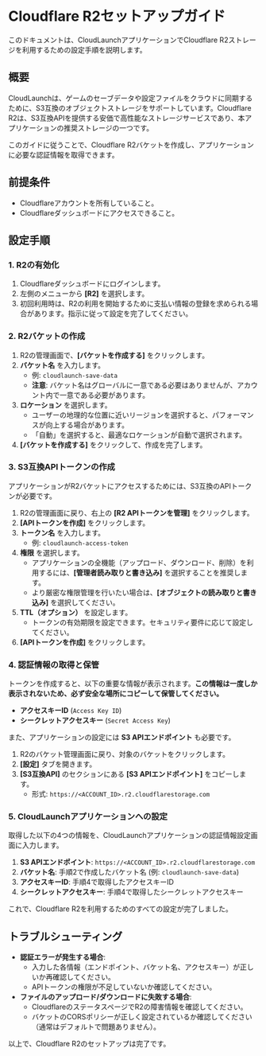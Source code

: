 # Cloudflare R2セットアップガイド

このドキュメントは、CloudLaunchアプリケーションでCloudflare R2ストレージを利用するための設定手順を説明します。

## 概要

CloudLaunchは、ゲームのセーブデータや設定ファイルをクラウドに同期するために、S3互換のオブジェクトストレージをサポートしています。Cloudflare R2は、S3互換APIを提供する安価で高性能なストレージサービスであり、本アプリケーションの推奨ストレージの一つです。

このガイドに従うことで、Cloudflare R2バケットを作成し、アプリケーションに必要な認証情報を取得できます。

## 前提条件

- Cloudflareアカウントを所有していること。
- Cloudflareダッシュボードにアクセスできること。

## 設定手順

### 1. R2の有効化

1.  Cloudflareダッシュボードにログインします。
2.  左側のメニューから **[R2]** を選択します。
3.  初回利用時は、R2の利用を開始するために支払い情報の登録を求められる場合があります。指示に従って設定を完了してください。

### 2. R2バケットの作成

1.  R2の管理画面で、**[バケットを作成する]** をクリックします。
2.  **バケット名** を入力します。
    - 例: `cloudlaunch-save-data`
    - **注意**: バケット名はグローバルに一意である必要はありませんが、アカウント内で一意である必要があります。
3.  **ロケーション** を選択します。
    - ユーザーの地理的な位置に近いリージョンを選択すると、パフォーマンスが向上する場合があります。
    - 「自動」を選択すると、最適なロケーションが自動で選択されます。
4.  **[バケットを作成する]** をクリックして、作成を完了します。

### 3. S3互換APIトークンの作成

アプリケーションがR2バケットにアクセスするためには、S3互換のAPIトークンが必要です。

1.  R2の管理画面に戻り、右上の **[R2 APIトークンを管理]** をクリックします。
2.  **[APIトークンを作成]** をクリックします。
3.  **トークン名** を入力します。
    - 例: `cloudlaunch-access-token`
4.  **権限** を選択します。
    - アプリケーションの全機能（アップロード、ダウンロード、削除）を利用するには、**[管理者読み取りと書き込み]** を選択することを推奨します。
    - より厳密な権限管理を行いたい場合は、**[オブジェクトの読み取りと書き込み]** を選択してください。
5.  **TTL（オプション）** を設定します。
    - トークンの有効期限を設定できます。セキュリティ要件に応じて設定してください。
6.  **[APIトークンを作成]** をクリックします。

### 4. 認証情報の取得と保管

トークンを作成すると、以下の重要な情報が表示されます。**この情報は一度しか表示されないため、必ず安全な場所にコピーして保管してください。**

- **アクセスキーID** (`Access Key ID`)
- **シークレットアクセスキー** (`Secret Access Key`)

また、アプリケーションの設定には **S3 APIエンドポイント** も必要です。

1.  R2のバケット管理画面に戻り、対象のバケットをクリックします。
2.  **[設定]** タブを開きます。
3.  **[S3互換API]** のセクションにある **[S3 APIエンドポイント]** をコピーします。
    - 形式: `https://<ACCOUNT_ID>.r2.cloudflarestorage.com`

### 5. CloudLaunchアプリケーションへの設定

取得した以下の4つの情報を、CloudLaunchアプリケーションの認証情報設定画面に入力します。

1.  **S3 APIエンドポイント**: `https://<ACCOUNT_ID>.r2.cloudflarestorage.com`
2.  **バケット名**: 手順2で作成したバケット名 (例: `cloudlaunch-save-data`)
3.  **アクセスキーID**: 手順4で取得したアクセスキーID
4.  **シークレットアクセスキー**: 手順4で取得したシークレットアクセスキー

これで、Cloudflare R2を利用するためのすべての設定が完了しました。

## トラブルシューティング

- **認証エラーが発生する場合**:
  - 入力した各情報（エンドポイント、バケット名、アクセスキー）が正しいか再確認してください。
  - APIトークンの権限が不足していないか確認してください。
- **ファイルのアップロード/ダウンロードに失敗する場合**:
  - CloudflareのステータスページでR2の障害情報を確認してください。
  - バケットのCORSポリシーが正しく設定されているか確認してください（通常はデフォルトで問題ありません）。

以上で、Cloudflare R2のセットアップは完了です。

